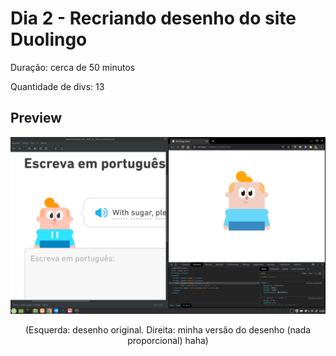 # Dia 2 - Recriando desenho do site Duolingo

Duração: cerca de 50 minutos

Quantidade de divs: 13

## Preview

<div align="center">
    <img src="duolingo-jr-preview.png" alt="Preview da arte com CSS" />
    <p>(Esquerda: desenho original. Direita: minha versão do desenho (nada proporcional) haha)</p>
</div>